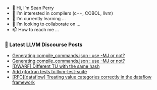 - 👋 Hi, I’m Sean Perry
- 👀 I’m interested in compilers (c++, COBOL, llvm)
- 🌱 I’m currently learning ...
- 💞️ I’m looking to collaborate on ...
- 📫 How to reach me ...

<!---
s66perry/s66perry is a ✨ special ✨ repository because its `README.md` (this file) appears on your GitHub profile.
You can click the Preview link to take a look at your changes.
--->
### 📕 Latest LLVM Discourse Posts

<!-- DISCOURSE-LLVM:START -->
- [Generating compile_commands.json : use -MJ or not?](https://discourse.llvm.org/t/generating-compile-commands-json-use-mj-or-not/70062#post_4)
- [Generating compile_commands.json : use -MJ or not?](https://discourse.llvm.org/t/generating-compile-commands-json-use-mj-or-not/70062#post_3)
- [[DWARF] Different TU with the same hash](https://discourse.llvm.org/t/dwarf-different-tu-with-the-same-hash/70095#post_3)
- [Add gfortran tests to llvm-test-suite](https://discourse.llvm.org/t/add-gfortran-tests-to-llvm-test-suite/69408#post_12)
- [[RFC][dataflow] Treating value categories correctly in the dataflow framework](https://discourse.llvm.org/t/rfc-dataflow-treating-value-categories-correctly-in-the-dataflow-framework/70086#post_4)
<!-- DISCOURSE-LLVM:END -->
